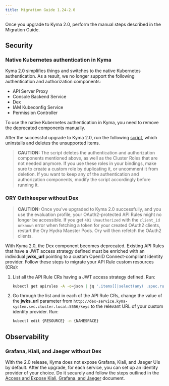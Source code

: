 ```yaml
---
title: Migration Guide 1.24-2.0
---
```


Once you upgrade to Kyma 2.0, perform the manual steps described in the Migration Guide.

## Security

### Native Kubernetes authentication in Kyma

Kyma 2.0 simplifies things and switches to the native Kubernetes authentication. As a result, we no longer support the following authentication and authorization components:

- API Server Proxy
- Console Backend Service
- Dex
- IAM Kubeconfig Service
- Permission Controller

To use the native Kubernetes authentication in Kyma, you need to remove the deprecated components manually.

After the successful upgrade to Kyma 2.0, run the following [script](assets/1.24-2.0-remove-deprecated-resources.sh), which uninstalls and deletes the unsupported items.

>**CAUTION:** The script deletes the authentication and authorization components mentioned above, as well as the Cluster Roles that are not needed anymore. If you use these roles in your bindings, make sure to create a custom role by duplicating it, or uncomment it from deletion. If you want to keep any of the authentication and authorization components, modify the script accordingly before running it.


### ORY Oathkeeper without Dex

>**CAUTION:** Once you've upgraded to Kyma 2.0 successfully, and you use the evaluation profile, your OAuth2-protected API Rules might no longer be accessible. If you get `401 Unauthorized` with the `client_id unknown` error when fetching a token for your created OAuth2 clients, restart the Ory Hydra Maester Pods. Ory will then refetch the OAuth2 clients.

With Kyma 2.0, the Dex component becomes deprecated. Existing API Rules that have a JWT access strategy defined must be enriched with an individual **jwks_url** pointing to a custom OpenID Connect-compliant identity provider. Follow these steps to migrate your API Rule custom resources (CRs):

1. List all the API Rule CRs having a JWT access strategy defined. Run:

   ```bash
   kubectl get apirules -A -o=json | jq '.items[]|select(any( .spec.rules[].accessStrategies[]; .handler=="jwt"))|.metadata'
   ```

2. Go through the list and in each of the API Rule CRs, change the value of the **jwks_url** parameter from `http://dex-service.kyma-system.svc.cluster.local:5556/keys` to the relevant URL of your custom identity provider. Run:

   ```bash
   kubectl edit {RESOURCE} -n {NAMESPACE}
   ```

## Observability

### Grafana, Kiali, and Jaeger without Dex

With the 2.0 release, Kyma does not expose Grafana, Kiali, and Jaeger UIs by default. After the upgrade, for each service, you can set up an identity provider of your choice. Do it securely and follow the steps outlined in the [Access and Expose Kiali, Grafana, and Jaeger](https://kyma-project.io/docs/kyma/latest/04-operation-guides/security/sec-06-access-expose-kiali-grafana) document.

